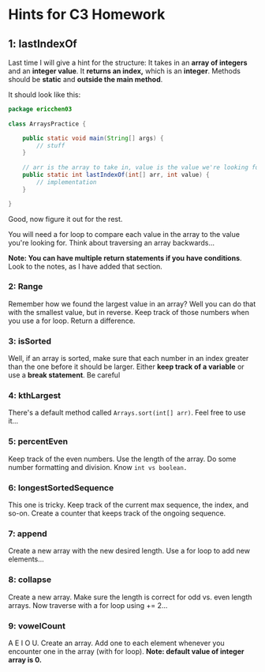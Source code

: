 # Hints for C3 Homework

## 1: lastIndexOf

Last time I will give a hint for the structure: It takes in an **array of integers** and an **integer value**. It **returns an index,** which is an **integer**. Methods should be **static** and **outside the main method**.

It should look like this:

```java
package ericchen03
    
class ArraysPractice {

    public static void main(String[] args) {
        // stuff
    }
    
    // arr is the array to take in, value is the value we're looking for
    public static int lastIndexOf(int[] arr, int value) {
        // implementation
    }

}
```

Good, now figure it out for the rest.

You will need a for loop to compare each value in the array to the value you're looking for. Think about traversing an array backwards...

**Note: You can have multiple return statements if you have conditions**. Look to the notes, as I have added that section.

### 2: Range

Remember how we found the largest value in an array? Well you can do that with the smallest value, but in reverse. Keep track of those numbers when you use a for loop. Return a difference.

### 3: isSorted

Well, if an array is sorted, make sure that each number in an index greater than the one before it should be larger. Either **keep track of a variable** or use a **break statement**. Be careful

### 4: kthLargest

There's a default method called `Arrays.sort(int[] arr)`. Feel free to use it...

### 5: percentEven

Keep track of the even numbers. Use the length of the array. Do some number formatting and division. Know `int vs boolean.`

### 6: longestSortedSequence

This one is tricky. Keep track of the current max sequence, the index, and so-on. Create a counter that keeps track of the ongoing sequence. 

### 7: append

Create a new array with the new desired length. Use a for loop to add new elements...

### 8: collapse

Create a new array. Make sure the length is correct for odd vs. even length arrays. Now traverse with a for loop using += 2...

### 9: vowelCount

A E I O U. Create an array. Add one to each element whenever you encounter one in the array (with for loop). **Note: default value of integer array is 0.**



### 

